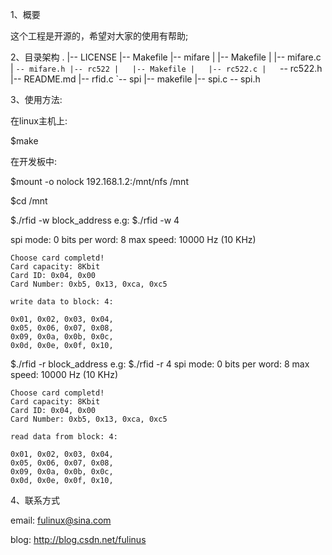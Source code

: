 
1、概要

这个工程是开源的，希望对大家的使用有帮助;

2、目录架构
.
|-- LICENSE
|-- Makefile
|-- mifare
|   |-- Makefile
|   |-- mifare.c
|   `-- mifare.h
|-- rc522
|   |-- Makefile
|   |-- rc522.c
|   `-- rc522.h
|-- README.md
|-- rfid.c
`-- spi
    |-- makefile
        |-- spi.c
         -- spi.h

3、使用方法:

在linux主机上:

$make

在开发板中:

$mount -o nolock 192.168.1.2:/mnt/nfs /mnt

$cd /mnt

                                    
$./rfid -w block_address
e.g:
$./rfid -w 4
                                     
spi mode: 0
bits per word: 8
max speed: 10000 Hz (10 KHz)
                                         


    Choose card completd!
    Card capacity: 8Kbit
    Card ID: 0x04, 0x00
    Card Number: 0xb5, 0x13, 0xca, 0xc5

    write data to block: 4:              

    0x01, 0x02, 0x03, 0x04, 
    0x05, 0x06, 0x07, 0x08, 
    0x09, 0x0a, 0x0b, 0x0c, 
    0x0d, 0x0e, 0x0f, 0x10, 

$./rfid -r block_address
e.g:
$./rfid -r 4
spi mode: 0
bits per word: 8
max speed: 10000 Hz (10 KHz)
                                         

    Choose card completd!
    Card capacity: 8Kbit
    Card ID: 0x04, 0x00
    Card Number: 0xb5, 0x13, 0xca, 0xc5

    read data from block: 4:             

    0x01, 0x02, 0x03, 0x04, 
    0x05, 0x06, 0x07, 0x08, 
    0x09, 0x0a, 0x0b, 0x0c, 
    0x0d, 0x0e, 0x0f, 0x10, 

                                         

                                        

4、联系方式

email: fulinux@sina.com

blog: http://blog.csdn.net/fulinus
